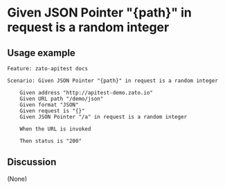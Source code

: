 
Given JSON Pointer "{path}" in request is a random integer
=============================================================================================================

Usage example
-------------

```
Feature: zato-apitest docs

Scenario: Given JSON Pointer "{path}" in request is a random integer

    Given address "http://apitest-demo.zato.io"
    Given URL path "/demo/json"
    Given format "JSON"
    Given request is "{}"
    Given JSON Pointer "/a" in request is a random integer

    When the URL is invoked

    Then status is "200"
```

Discussion
----------

(None)